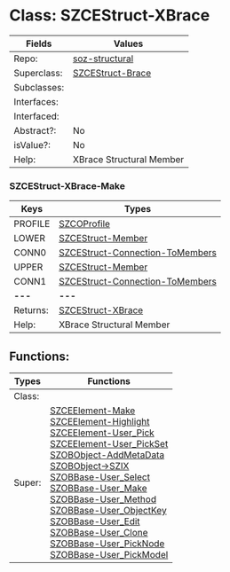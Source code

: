 
# Class:	SZCEStruct-XBrace

| Fields | Values |
| --------- | --------- |
| Repo: | [soz-structural](/repos/soz-structural.html) |
| Superclass: | [SZCEStruct-Brace](SZCEStruct-Brace.html) |
| Subclasses: |  |
| Interfaces: |  |
| Interfaced: |  |
| Abstract?: | No |
| isValue?: | No |
| Help: | XBrace Structural Member |

### SZCEStruct-XBrace-Make

| Keys | Types |
| --------- | --------- |
| PROFILE | [SZCOProfile](SZCOProfile.html) |
| LOWER | [SZCEStruct-Member](SZCEStruct-Member.html) |
| CONN0 | [SZCEStruct-Connection-ToMembers](SZCEStruct-Connection-ToMembers.html) |
| UPPER | [SZCEStruct-Member](SZCEStruct-Member.html) |
| CONN1 | [SZCEStruct-Connection-ToMembers](SZCEStruct-Connection-ToMembers.html) |
| **---** | **---** |
| Returns: | [SZCEStruct-XBrace](SZCEStruct-XBrace.html) |
| Help: | XBrace Structural Member |


## Functions:

| Types | Functions |
| --------- | --------- |
| Class: |  |
| Super: | [SZCEElement-Make](SZCEElement.html) <br> [SZCEElement-Highlight](SZCEElement.html) <br> [SZCEElement-User_Pick](SZCEElement.html) <br> [SZCEElement-User_PickSet](SZCEElement.html) <br> [SZOBObject-AddMetaData](SZOBObject.html) <br> [SZOBObject->SZIX](SZOBObject.html) <br> [SZOBBase-User_Select](SZOBBase.html) <br> [SZOBBase-User_Make](SZOBBase.html) <br> [SZOBBase-User_Method](SZOBBase.html) <br> [SZOBBase-User_ObjectKey](SZOBBase.html) <br> [SZOBBase-User_Edit](SZOBBase.html) <br> [SZOBBase-User_Clone](SZOBBase.html) <br> [SZOBBase-User_PickNode](SZOBBase.html) <br> [SZOBBase-User_PickModel](SZOBBase.html) |


